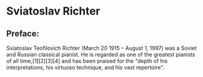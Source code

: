 # Sviatoslav Richter

## Preface:

Sviatoslav Teofilovich Richter (March 20  1915 – August 1, 1997) was a Soviet and Russian classical pianist. He is regarded as one of the greatest pianists of all time,[1][2][3][4] and has been praised for the "depth of his interpretations, his virtuoso technique, and his vast repertoire". 
